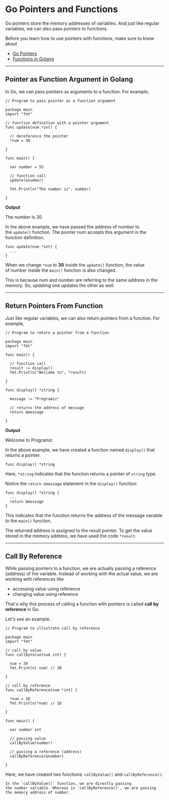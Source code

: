 # Go Pointers and Functions

Go pointers store the memory addresses of variables. And just like regular variables, we can also pass pointers to functions.

Before you learn how to use pointers with functions, make sure to know about

- [Go Pointers](http://programiz.com/golang/pointers)
- [Functions in Golang](http://programiz.com/golang/function)

---

## Pointer as Function Argument in Golang

In Go, we can pass pointers as arguments to a function. For example,

```
// Program to pass pointer as a function argument

package main
import "fmt"

// function definition with a pointer argument
func update(num *int) {

  // dereference the pointer
  *num = 30

} 

func main() {
 
  var number = 55

  // function call
  update(&number)
  
  fmt.Println("The number is", number)

}
```

**Output**

The number is 30

In the above example, we have passed the address of number to the `update()` function. The pointer num accepts this argument in the function definition.

```
func update(num *int) {
  ...
}
```

When we change `*num` to **30** inside the `update()` function, the value of number inside the `main()` function is also changed.

This is because num and number are referring to the same address in the memory. So, updating one updates the other as well.

---

## Return Pointers From Function

Just like regular variables, we can also return pointers from a function. For example,

```
// Program to return a pointer from a function

package main
import "fmt"
 
func main() {

  // function call
  result := display() 
  fmt.Println("Welcome to", *result)

} 

func display() *string {

  message := "Programiz"

  // returns the address of message
  return &message

}
```

**Output**

Welcome to Programiz

In the above example, we have created a function named `display()` that returns a pointer.

```
func display() *string
```

Here, `*string` indicates that the function returns a pointer of `string` type.

Notice the `return &message` statement in the `display()` function:

```
func display() *string {
  ...
  return &message
} 
```

This indicates that the function returns the address of the message variable to the `main()` function.

The returned address is assigned to the result pointer. To get the value stored in the memory address, we have used the code `*result`.

---

## Call By Reference

While passing pointers to a function, we are actually passing a reference (address) of the variable. Instead of working with the actual value, we are working with references like

- accessing value using reference
- changing value using reference

That's why this process of calling a function with pointers is called **call by reference** in Go.

Let's see an example.

```
// Program to illustrate call by reference

package main
import "fmt"

// call by value
func callByValue(num int) {

  num = 30
  fmt.Println( num) // 30

} 

// call by reference
func callByReference(num *int) {
    
  *num = 10
  fmt.Println(*num) // 10

} 

func main() {
 
  var number int

  // passing value
  callByValue(number)

  // passing a reference (address)
  callByReference(&number)

}
```

Here, we have created two functions: `callByValue()` and `callByReference()`.

	In the `callByValue()` function, we are directly passing the number variable. Whereas in `callByReference()`, we are passing the memory address of number.
